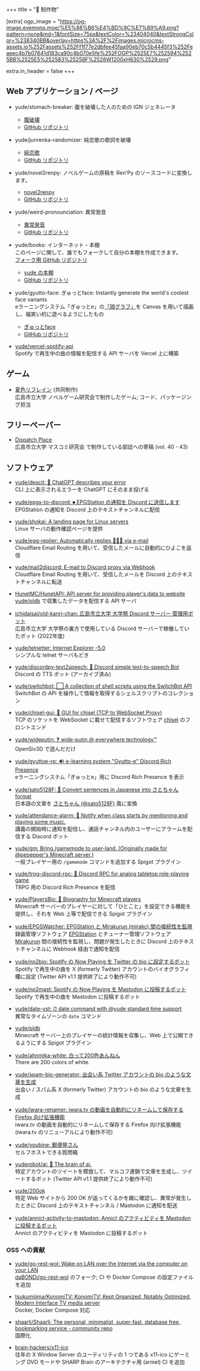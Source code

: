 +++
title = "💽 制作物"

[extra]
ogp_image = "https://og-image.eyemono.moe/%E5%88%B6%E4%BD%9C%E7%89%A9.png?pattern=none&md=1&fontSize=75px&textColor=%23404040&textStrongColor=%238340BB&overlay=https%3A%2F%2Fimages.microcms-assets.io%252Fassets%252Ff1f77e2dbfee45faa90eb70c5b4445f3%252Feaeec4b7b07641d183ca90c4b070e5fe%252FOGP%2525E7%252594%2525BB%2525E5%252583%25258F%2528W1200xH630%2529.png"

extra.in_header = false
+++

## Web アプリケーション / ページ

- yude/stomach-breaker: 腹を破壊した人のための IGN ジェネレータ
  - [腹破壊](https://stomach-breaker.vercel.app/)
  - [GitHub リポジトリ](https://github.com/yude/stomach-breaker)

- yude/junrenka-randomizer: 純恋歌の歌詞を破壊
  - [純恋歌](https://junrenka-randomizer.vercel.app/)
  - [GitHub リポジトリ](https://github.com/yude/junrenka-randomizer)

- yude/novel2renpy: ノベルゲームの原稿を Ren'Py のソースコードに変換します。
  - [novel2renpy](https://novel2renpy.vercel.app/)
  - [GitHub リポジトリ](https://github.com/yude/novel2renpy)

- yude/weird-pronounciation: 異常発音
  - [異常発音](https://weird-pronounciation.vercel.app/)
  - [GitHub リポジトリ](https://github.com/yude/weird-pronounciation)

- yude/books: インターネット・本棚\
    このページに関して、誰でもフォークして自分の本棚を作成できます。\
    [フォーク用 GitHub リポジトリ](https://github.com/yudejp/books)
  - [yude の本棚](https://yude.github.io/books/)
  - [GitHub リポジトリ](https://github.com/yude/books)

- yude/gyutto-face: ぎゅっとface: Instantly generate the world's coolest face variants\
    eラーニングシステム「ぎゅっとe」の[「顔グラフ」](https://jacet.org/sanjo/wp-content/uploads/2020/09/%E3%81%8E%E3%82%85%E3%81%A3%E3%81%A8e%E8%B3%87%E6%96%99.pdf)を Canvas を用いて描画し、福笑い的に遊べるようにしたもの
  - [ぎゅっとface](https://gyutto-face.vercel.app/)
  - [GitHub リポジトリ](https://github.com/yude/gyutto-face)

- [yude/vercel-spotify-api](https://github.com/yude/vercel-spotify-api)\
    Spotify で再生中の曲の情報を配信する API サーバを Vercel 上に構築

## ゲーム

- [夏色リフレイン](https://hcunovelgame.itch.io/natsuiro) (共同制作)\
    広島市立大学 ノベルゲーム研究会で制作したゲーム; コード、パッケージング担当

## フリーペーパー

- [Dispatch Place](https://masukendp.github.io/)\
    広島市立大学 マスコミ研究会 で制作している部誌への寄稿 (vol. 40 - 43)

## ソフトウェア

- [yude/descit: 🤩 ChatGPT describes your error](https://github.com/yude/descit)\
    CLI 上に表示されるエラーを ChatGPT にそのまま投げる

- [yude/epgs-to-discord: ⏺ EPGStation の通知を Discord に送信します](https://github.com/yude/epgs-to-discord)\
    EPGStation の通知を Discord 上のテキストチャンネルに配信

- [yude/shokai: A landing page for Linux servers](https://github.com/yude/shokai)\
    Linux サーバの動作確認ページを提供

- [yude/egg-replier: Automatically replies 🐣🐣🐣 via e-mail](https://github.com/yude/egg-replier)\
    Cloudflare Email Routing を用いて、受信したメールに自動的にひよこを返信

- [yude/mail2discord: E-mail to Discord proxy via Webhook](https://github.com/yude/mail2discord)\
    Cloudflare Email Routing を用いて、受信したメールを Discord 上のテキストチャンネルに転送

- [HunetMC/HunetAPI: API server for providing player's data to website](https://github.com/HunetMC/HunetAPI)\
    [yude/pldb](https://github.com/yude/pldb) で収集したデータを配信する API サーバ

- [ichidaisai/old-kanri-chan: 広島市立大学 大学祭 Discord サーバー 管理用ボット](https://github.com/ichidaisai/old-kanri-chan)\
    広島市立大学 大学祭の裏方で使用している Discord サーバーで稼働していたボット (2022年度)

- [yude/telnetter: Internet Explorer -5.0](https://github.com/yude/telnetter)\
    シンプルな telnet サーバもどき

- [yude/discordpy-text2speech: 👄 Discord simple text-to-speech Bot](https://github.com/yude/discordpy-text2speech)\
    Discord の TTS ボット (アーカイブ済み)

- [yude/switchbot: ⬜ A collection of shell scripts using the SwitchBot API](https://github.com/yude/switchbot)\
    SwitchBot の API を操作して情報を取得するシェルスクリプトのコレクション

- [yude/chisel-gui: 📡 GUI for chisel (TCP to WebSocket Proxy)](https://github.com/yude/chisel-gui)\
    TCP のソケットを WebSocket に載せて配信するソフトウェア [chisel](https://github.com/jpillora/chisel) のフロントエンド

- [yude/wideputin: ❓ wide-putin @ everywhere technology™](https://github.com/yude/wideputin)\
    OpenSiv3D で遊んだだけ

- [yude/gyuttoe-rp: 🔊 e-learning system "Gyutto-e" Discord Rich Presence](https://github.com/yude/gyuttoe-rp)\
    eラーニングシステム「ぎゅっとe」用に Discord Rich Presence を表示

- [yude/sato5128F: 🔄 Convert sentences in Japanese into さとちゃん format](https://github.com/yude/sato5128F)\
    日本語の文章を [さとちゃん (@sato5128F)](https://x.com/sato5128F) 風に変換

- [yude/attendance-alarm: 🔔 Notify when class starts by mentioning and playing some music.](https://github.com/yude/attendance-alarm)\
    講義の開始時に通知を配信し、通話チャンネル内のユーザーにアラームを配信する Discord ボット

- [yude/gm: Bring /gamemode to user-land. (Originally made for @pepepper's Minecraft server.)](https://github.com/yude/gm)\
    一般プレイヤー用の `/gamemode` コマンドを追加する Spigot プラグイン

- [yude/trpg-discord-rpc: 🎲 Discord RPC for analog tabletop role-playing game](https://github.com/yude/trpg-discord-rpc)\
    TRPG 用の Discord Rich Presence を配信

- [yude/PlayersBio: 💬 Biography for Minecraft players](https://github.com/yude/PlayersBio)\
    Minecraft サーバーのプレイヤーに対して「ひとこと」を設定できる機能を提供し、それを Web 上等で配信できる Spigot プラグイン

- [yude/EPGSWatcher: EPGStation と Mirakurun (mirakc) 間の接続性を監視](https://github.com/yude/EPGSWatcher)\
    録画管理ソフトウェア [EPGStation](https://github.com/l3tnun/EPGStation) とチューナー管理ソフトウェア [Mirakurun](https://github.com/Chinachu/Mirakurun) 間の接続性を監視し、問題が発生したときに Discord 上のテキストチャンネルに Webhook 経由で通知を配信

- [yude/np2bio: Spotify の Now Playing を Twitter の bio に設定するボット](https://github.com/yude/np2bio)\
    Spotify で再生中の曲を X (formerly Twitter) アカウントのバイオグラフィ欄に設定 (Twitter API v1.1 提供終了により動作不可)

- [yude/np2mast: Spotify の Now Playing を Mastodon に投稿するボット](https://github.com/yude/np2mast)\
    Spotify で再生中の曲を Mastodon に投稿するボット

- [yude/date-yst: ⏰ date command with @yude standard time support](https://github.com/yude/date-yst)\
    異常なタイムゾーンの `date` コマンド

- [yude/pldb](https://github.com/yude/pldb)\
    Minecraft サーバー上のプレイヤーの統計情報を収集し、Web 上で公開できるようにする Spigot プラグイン

- [yude/ahnmika-white: 白って200色あんねん](https://github.com/yude/ahnmika-white)\
    There are 200 colors of white.

- [yude/spam-bio-generator: 出会い系 Twitter アカウントの bio のような文章を生成](https://github.com/yude/spam-bio-generator)\
    出会い / スパム系 X (formerly Twitter) アカウントの bio のような文章を生成

- [yude/iwara-renamer: iwara.tv の動画を自動的にリネームして保存する Firefox 向け拡張機能](https://github.com/yude/iwara-renamer)\
    iwara.tv の動画を自動的にリネームして保存する Firefox 向け拡張機能 (iwara.tv のリニューアルにより動作不可)

- [yude/youbine: 郵便屋さん](https://github.com/yude/youbine)\
    セルフホストできる質問箱

- [yuderobot/ai: 🐤 The brain of ai.](https://github.com/yuderobot/ai)\
    特定アカウントのツイートを模倣して、マルコフ連鎖で文章を生成し、ツイートするボット (Twitter API v1.1 提供終了により動作不可)

- [yude/200ok](https://github.com/yude/200ok)\
    特定 Web サイトから 200 OK が返ってくるかを雑に確認し、異常が発生したときに Discord 上のテキストチャンネル / Mastodon に通知を配送

- [yude/annict-activity-to-mastodon: Annict のアクティビティを Mastodon に投稿するボット](https://github.com/yude/annict-activity-to-mastodon)\
    Annict のアクティビティを Mastodon に投稿するボット

### OSS への貢献

- [yude/go-rest-wol: Wake on LAN over the Internet via the computer on your LAN](https://github.com/yude/go-rest-wol)\
    [daBONDi/go-rest-wol](https://github.com/daBONDi/go-rest-wol) のフォーク; CI や Docker Compose の設定ファイルを追加

- [tsukumijima/KonomiTV: KonomiTV: Kept Organized, Notably Optimized, Modern Interface TV media server](https://github.com/tsukumijima/KonomiTV)\
    Docker, Docker Compose 対応

- [shaarli/Shaarli: The personal, minimalist, super-fast, database free, bookmarking service - community repo](https://github.com/shaarli/Shaarli)\
    国際化

- [brain-hackers/x11-ico](https://github.com/brain-hackers/x11-ico)\
    往年の X Window Server のユーティリティの 1 つである x11-ico にゲーミング DVD モードや SHARP Brain のアーキテクチャ用 (armel) CI を追加
